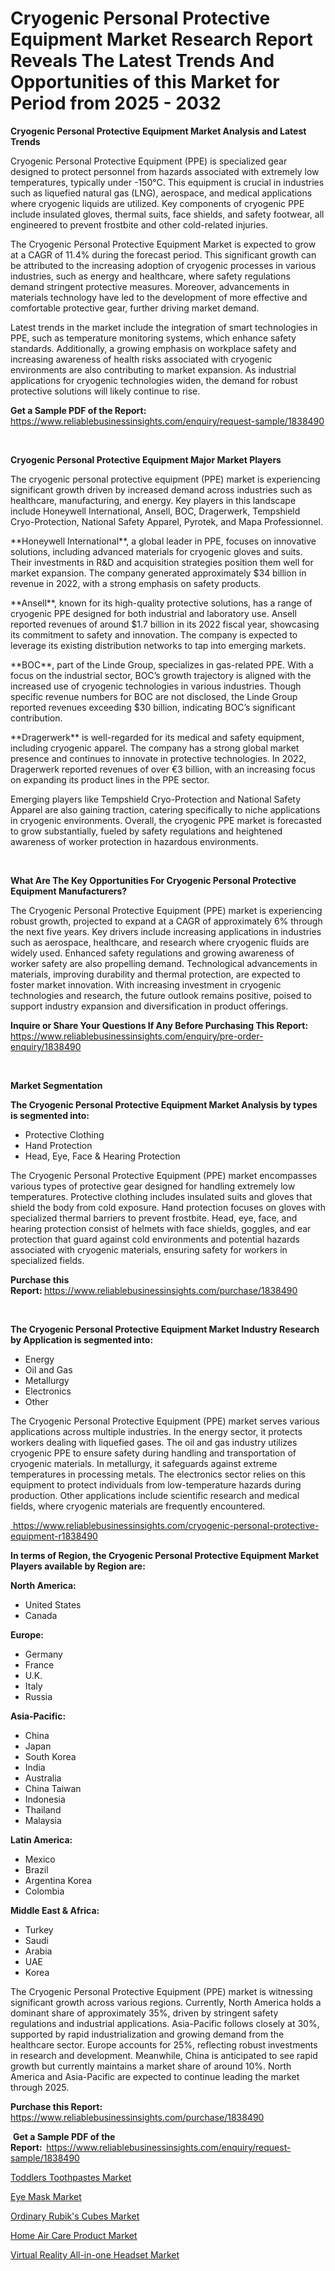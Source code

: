 <p><h1>Cryogenic Personal Protective Equipment Market Research Report Reveals The Latest Trends And Opportunities of this Market for Period from 2025 - 2032</h1></p><p><strong>Cryogenic Personal Protective Equipment Market Analysis and Latest Trends</strong></p>
<p><p>Cryogenic Personal Protective Equipment (PPE) is specialized gear designed to protect personnel from hazards associated with extremely low temperatures, typically under -150°C. This equipment is crucial in industries such as liquefied natural gas (LNG), aerospace, and medical applications where cryogenic liquids are utilized. Key components of cryogenic PPE include insulated gloves, thermal suits, face shields, and safety footwear, all engineered to prevent frostbite and other cold-related injuries.</p><p>The Cryogenic Personal Protective Equipment Market is expected to grow at a CAGR of 11.4% during the forecast period. This significant growth can be attributed to the increasing adoption of cryogenic processes in various industries, such as energy and healthcare, where safety regulations demand stringent protective measures. Moreover, advancements in materials technology have led to the development of more effective and comfortable protective gear, further driving market demand.</p><p>Latest trends in the market include the integration of smart technologies in PPE, such as temperature monitoring systems, which enhance safety standards. Additionally, a growing emphasis on workplace safety and increasing awareness of health risks associated with cryogenic environments are also contributing to market expansion. As industrial applications for cryogenic technologies widen, the demand for robust protective solutions will likely continue to rise.</p></p>
<p><strong>Get a Sample PDF of the Report:&nbsp;</strong> <a href="https://www.reliablebusinessinsights.com/enquiry/request-sample/1838490?utm_campaign=84&utm_medium=2&utm_source=Github&utm_content=ia&utm_term=05042025&utm_id=cryogenic-personal-protective-equipment">https://www.reliablebusinessinsights.com/enquiry/request-sample/1838490</a></p>
<p>&nbsp;</p>
<p><strong>Cryogenic Personal Protective Equipment Major Market Players</strong></p>
<p><p>The cryogenic personal protective equipment (PPE) market is experiencing significant growth driven by increased demand across industries such as healthcare, manufacturing, and energy. Key players in this landscape include Honeywell International, Ansell, BOC, Dragerwerk, Tempshield Cryo-Protection, National Safety Apparel, Pyrotek, and Mapa Professionnel.</p><p>**Honeywell International**, a global leader in PPE, focuses on innovative solutions, including advanced materials for cryogenic gloves and suits. Their investments in R&D and acquisition strategies position them well for market expansion. The company generated approximately $34 billion in revenue in 2022, with a strong emphasis on safety products.</p><p>**Ansell**, known for its high-quality protective solutions, has a range of cryogenic PPE designed for both industrial and laboratory use. Ansell reported revenues of around $1.7 billion in its 2022 fiscal year, showcasing its commitment to safety and innovation. The company is expected to leverage its existing distribution networks to tap into emerging markets.</p><p>**BOC**, part of the Linde Group, specializes in gas-related PPE. With a focus on the industrial sector, BOC’s growth trajectory is aligned with the increased use of cryogenic technologies in various industries. Though specific revenue numbers for BOC are not disclosed, the Linde Group reported revenues exceeding $30 billion, indicating BOC’s significant contribution.</p><p>**Dragerwerk** is well-regarded for its medical and safety equipment, including cryogenic apparel. The company has a strong global market presence and continues to innovate in protective technologies. In 2022, Dragerwerk reported revenues of over €3 billion, with an increasing focus on expanding its product lines in the PPE sector.</p><p>Emerging players like Tempshield Cryo-Protection and National Safety Apparel are also gaining traction, catering specifically to niche applications in cryogenic environments. Overall, the cryogenic PPE market is forecasted to grow substantially, fueled by safety regulations and heightened awareness of worker protection in hazardous environments.</p></p>
<p>&nbsp;</p>
<p><strong>What Are The Key Opportunities For Cryogenic Personal Protective Equipment Manufacturers?</strong></p>
<p><p>The Cryogenic Personal Protective Equipment (PPE) market is experiencing robust growth, projected to expand at a CAGR of approximately 6% through the next five years. Key drivers include increasing applications in industries such as aerospace, healthcare, and research where cryogenic fluids are widely used. Enhanced safety regulations and growing awareness of worker safety are also propelling demand. Technological advancements in materials, improving durability and thermal protection, are expected to foster market innovation. With increasing investment in cryogenic technologies and research, the future outlook remains positive, poised to support industry expansion and diversification in product offerings.</p></p>
<p><strong>Inquire or Share Your Questions If Any Before Purchasing This Report:</strong> <a href="https://www.reliablebusinessinsights.com/enquiry/pre-order-enquiry/1838490?utm_campaign=84&utm_medium=2&utm_source=Github&utm_content=ia&utm_term=05042025&utm_id=cryogenic-personal-protective-equipment">https://www.reliablebusinessinsights.com/enquiry/pre-order-enquiry/1838490</a></p>
<p>&nbsp;</p>
<p><strong>Market Segmentation</strong></p>
<p><strong>The Cryogenic Personal Protective Equipment Market Analysis by types is segmented into:</strong></p>
<p><ul><li>Protective Clothing</li><li>Hand Protection</li><li>Head, Eye, Face & Hearing Protection</li></ul></p>
<p><p>The Cryogenic Personal Protective Equipment (PPE) market encompasses various types of protective gear designed for handling extremely low temperatures. Protective clothing includes insulated suits and gloves that shield the body from cold exposure. Hand protection focuses on gloves with specialized thermal barriers to prevent frostbite. Head, eye, face, and hearing protection consist of helmets with face shields, goggles, and ear protection that guard against cold environments and potential hazards associated with cryogenic materials, ensuring safety for workers in specialized fields.</p></p>
<p><strong>Purchase this Report:&nbsp;</strong><a href="https://www.reliablebusinessinsights.com/purchase/1838490?utm_campaign=84&utm_medium=2&utm_source=Github&utm_content=ia&utm_term=05042025&utm_id=cryogenic-personal-protective-equipment">https://www.reliablebusinessinsights.com/purchase/1838490</a></p>
<p>&nbsp;</p>
<p><strong>The Cryogenic Personal Protective Equipment Market Industry Research by Application is segmented into:</strong></p>
<p><ul><li>Energy</li><li>Oil and Gas</li><li>Metallurgy</li><li>Electronics</li><li>Other</li></ul></p>
<p><p>The Cryogenic Personal Protective Equipment (PPE) market serves various applications across multiple industries. In the energy sector, it protects workers dealing with liquefied gases. The oil and gas industry utilizes cryogenic PPE to ensure safety during handling and transportation of cryogenic materials. In metallurgy, it safeguards against extreme temperatures in processing metals. The electronics sector relies on this equipment to protect individuals from low-temperature hazards during production. Other applications include scientific research and medical fields, where cryogenic materials are frequently encountered.</p></p>
<p><a href="https://www.reliablebusinessinsights.com/cryogenic-personal-protective-equipment-r1838490?utm_campaign=84&utm_medium=2&utm_source=Github&utm_content=ia&utm_term=05042025&utm_id=cryogenic-personal-protective-equipment">&nbsp;https://www.reliablebusinessinsights.com/cryogenic-personal-protective-equipment-r1838490</a></p>
<p><strong>In terms of Region, the Cryogenic Personal Protective Equipment Market Players available by Region are:</strong></p>
<p>
    <p> <strong> North America: </strong>
        <ul>
            <li>United States</li>
            <li>Canada</li>
        </ul>
        </p> 
    <p> <strong> Europe: </strong>
        <ul>
            <li>Germany</li>
            <li>France</li>
            <li>U.K.</li>
            <li>Italy</li>
            <li>Russia</li>
        </ul>
        </p> 
    <p> <strong> Asia-Pacific: </strong>
        <ul>
            <li>China</li>
            <li>Japan</li>
            <li>South Korea</li>
            <li>India</li>
            <li>Australia</li>
            <li>China Taiwan</li>
            <li>Indonesia</li>
            <li>Thailand</li>
            <li>Malaysia</li>
        </ul>
        </p> 
    <p> <strong> Latin America: </strong>
        <ul>
            <li>Mexico</li>
            <li>Brazil</li>
            <li>Argentina Korea</li>
            <li>Colombia</li>
        </ul>
        </p> 
    <p> <strong> Middle East & Africa: </strong>
        <ul>
            <li>Turkey</li>
            <li>Saudi</li>
            <li>Arabia</li>
            <li>UAE</li>
            <li>Korea</li>
        </ul>
    </p>
    </p>
<p><p>The Cryogenic Personal Protective Equipment (PPE) market is witnessing significant growth across various regions. Currently, North America holds a dominant share of approximately 35%, driven by stringent safety regulations and industrial applications. Asia-Pacific follows closely at 30%, supported by rapid industrialization and growing demand from the healthcare sector. Europe accounts for 25%, reflecting robust investments in research and development. Meanwhile, China is anticipated to see rapid growth but currently maintains a market share of around 10%. North America and Asia-Pacific are expected to continue leading the market through 2025.</p></p>
<p><strong>Purchase this Report: </strong><a href="https://www.reliablebusinessinsights.com/purchase/1838490?utm_campaign=84&utm_medium=2&utm_source=Github&utm_content=ia&utm_term=05042025&utm_id=cryogenic-personal-protective-equipment">https://www.reliablebusinessinsights.com/purchase/1838490</a></p>
<p>&nbsp;<strong>Get a Sample PDF of the Report:&nbsp;&nbsp;</strong><a href="https://www.reliablebusinessinsights.com/enquiry/request-sample/1838490?utm_campaign=84&utm_medium=2&utm_source=Github&utm_content=ia&utm_term=05042025&utm_id=cryogenic-personal-protective-equipment">https://www.reliablebusinessinsights.com/enquiry/request-sample/1838490</a></p>
<p><strong></strong></p>
<p><p><a href="https://github.com/uripeachrii/Market-Research-Report-List-1/blob/main/toddlers-toothpastes-market.md?utm_campaign=84&utm_medium=2&utm_source=Github&utm_content=ia&utm_term=05042025&utm_id=cryogenic-personal-protective-equipment">Toddlers Toothpastes Market</a></p><p><a href="https://github.com/janotjuljo/Market-Research-Report-List-1/blob/main/eye-mask-market.md?utm_campaign=84&utm_medium=2&utm_source=Github&utm_content=ia&utm_term=05042025&utm_id=cryogenic-personal-protective-equipment">Eye Mask Market</a></p><p><a href="https://github.com/taveyasenay/Market-Research-Report-List-1/blob/main/ordinary-rubiks-cubes-market.md?utm_campaign=84&utm_medium=2&utm_source=Github&utm_content=ia&utm_term=05042025&utm_id=cryogenic-personal-protective-equipment">Ordinary Rubik's Cubes Market</a></p><p><a href="https://github.com/ssaradulai/Market-Research-Report-List-1/blob/main/home-air-care-product-market.md?utm_campaign=84&utm_medium=2&utm_source=Github&utm_content=ia&utm_term=05042025&utm_id=cryogenic-personal-protective-equipment">Home Air Care Product Market</a></p><p><a href="https://github.com/keohannchavo/Market-Research-Report-List-1/blob/main/virtual-reality-all-in-one-headset-market.md?utm_campaign=84&utm_medium=2&utm_source=Github&utm_content=ia&utm_term=05042025&utm_id=cryogenic-personal-protective-equipment">Virtual Reality All-in-one Headset Market</a></p></p>